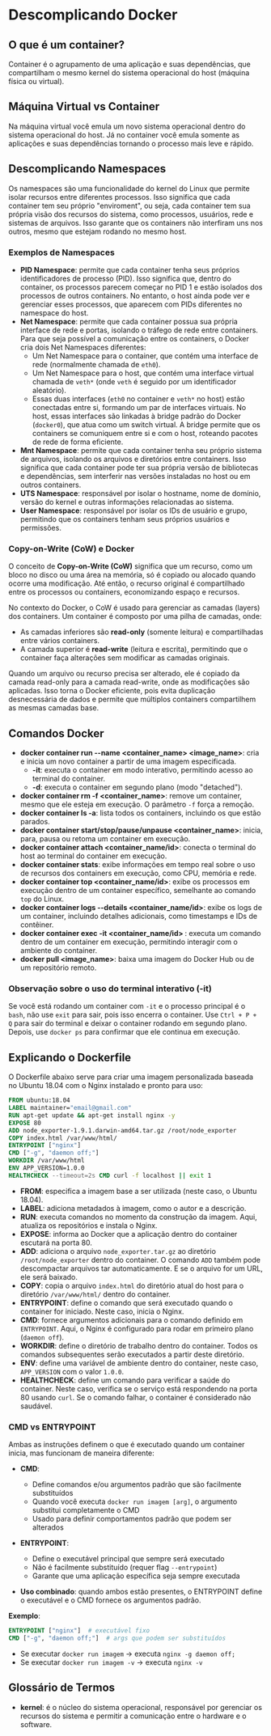 # Descomplicando Docker

## O que é um container?
Container é o agrupamento de uma aplicação e suas dependências, que compartilham o mesmo kernel do sistema operacional do host (máquina física ou virtual).

## Máquina Virtual vs Container
Na máquina virtual você emula um novo sistema operacional dentro do sistema operacional do host. Já no container você emula somente as aplicações e suas dependências tornando o processo mais leve e rápido.

## Descomplicando Namespaces
Os namespaces são uma funcionalidade do kernel do Linux que permite isolar recursos entre diferentes processos. Isso significa que cada container tem seu próprio "enviroment", ou seja, cada container tem sua própria visão dos recursos do sistema, como processos, usuários, rede e sistemas de arquivos. Isso garante que os containers não interfiram uns nos outros, mesmo que estejam rodando no mesmo host.

### Exemplos de Namespaces
- **PID Namespace**: permite que cada container tenha seus próprios identificadores de processo (PID). Isso significa que, dentro do container, os processos parecem começar no PID 1 e estão isolados dos processos de outros containers. No entanto, o host ainda pode ver e gerenciar esses processos, que aparecem com PIDs diferentes no namespace do host.
- **Net Namespace**: permite que cada container possua sua própria interface de rede e portas, isolando o tráfego de rede entre containers. Para que seja possível a comunicação entre os containers, o Docker cria dois Net Namespaces diferentes:
  - Um Net Namespace para o container, que contém uma interface de rede (normalmente chamada de `eth0`).
  - Um Net Namespace para o host, que contém uma interface virtual chamada de `veth*` (onde `veth` é seguido por um identificador aleatório).
  - Essas duas interfaces (`eth0` no container e `veth*` no host) estão conectadas entre si, formando um par de interfaces virtuais. No host, essas interfaces são linkadas à bridge padrão do Docker (`docker0`), que atua como um switch virtual. A bridge permite que os containers se comuniquem entre si e com o host, roteando pacotes de rede de forma eficiente.
- **Mnt Namespace**: permite que cada container tenha seu próprio sistema de arquivos, isolando os arquivos e diretórios entre containers. Isso significa que cada container pode ter sua própria versão de bibliotecas e dependências, sem interferir nas versões instaladas no host ou em outros containers.
- **UTS Namespace**: responsável por isolar o hostname, nome de domínio, versão do kernel e outras informações relacionadas ao sistema.
- **User Namespace**: responsável por isolar os IDs de usuário e grupo, permitindo que os containers tenham seus próprios usuários e permissões.

### Copy-on-Write (CoW) e Docker

O conceito de **Copy-on-Write (CoW)** significa que um recurso, como um bloco no disco ou uma área na memória, só é copiado ou alocado quando ocorre uma modificação. Até então, o recurso original é compartilhado entre os processos ou containers, economizando espaço e recursos.

No contexto do Docker, o CoW é usado para gerenciar as camadas (layers) dos containers. Um container é composto por uma pilha de camadas, onde:

- As camadas inferiores são **read-only** (somente leitura) e compartilhadas entre vários containers.
- A camada superior é **read-write** (leitura e escrita), permitindo que o container faça alterações sem modificar as camadas originais.

Quando um arquivo ou recurso precisa ser alterado, ele é copiado da camada read-only para a camada read-write, onde as modificações são aplicadas. Isso torna o Docker eficiente, pois evita duplicação desnecessária de dados e permite que múltiplos containers compartilhem as mesmas camadas base.

## Comandos Docker
- **docker container run --name <container_name> <image_name>**: cria e inicia um novo container a partir de uma imagem especificada.
  - **-it**: executa o container em modo interativo, permitindo acesso ao terminal do container.
  - **-d**: executa o container em segundo plano (modo "detached").
- **docker container rm -f <container_name>**: remove um container, mesmo que ele esteja em execução. O parâmetro `-f` força a remoção.
- **docker container ls -a**: lista todos os containers, incluindo os que estão parados.
- **docker container start/stop/pause/unpause <container_name>**: inicia, para, pausa ou retoma um container em execução.
- **docker container attach <container_name/id>**: conecta o terminal do host ao terminal do container em execução.
- **docker container stats**: exibe informações em tempo real sobre o uso de recursos dos containers em execução, como CPU, memória e rede.
- **docker container top <container_name/id>**: exibe os processos em execução dentro de um container específico, semelhante ao comando `top` do Linux.
- **docker container logs --details <container_name/id>**: exibe os logs de um container, incluindo detalhes adicionais, como timestamps e IDs de contêiner.
- **docker container exec -it <container_name/id> <command>**: executa um comando dentro de um container em execução, permitindo interagir com o ambiente do container.
- **docker pull <image_name>**: baixa uma imagem do Docker Hub ou de um repositório remoto.

### Observação sobre o uso do terminal interativo (-it)
Se você está rodando um container com `-it` e o processo principal é o `bash`, não use `exit` para sair, pois isso encerra o container. Use `Ctrl + P + Q` para sair do terminal e deixar o container rodando em segundo plano. Depois, use `docker ps` para confirmar que ele continua em execução.

## Explicando o Dockerfile
O Dockerfile abaixo serve para criar uma imagem personalizada baseada no Ubuntu 18.04 com o Nginx instalado e pronto para uso:

```dockerfile
FROM ubuntu:18.04
LABEL maintainer="email@gmail.com"
RUN apt-get update && apt-get install nginx -y
EXPOSE 80
ADD node_exporter-1.9.1.darwin-amd64.tar.gz /root/node_exporter
COPY index.html /var/www/html/
ENTRYPOINT ["nginx"]
CMD ["-g", "daemon off;"]
WORKDIR /var/www/html
ENV APP_VERSION=1.0.0
HEALTHCHECK --timeout=2s CMD curl -f localhost || exit 1
```
- **FROM**: especifica a imagem base a ser utilizada (neste caso, o Ubuntu 18.04).
- **LABEL**: adiciona metadados à imagem, como o autor e a descrição.
- **RUN**: executa comandos no momento da construção da imagem. Aqui, atualiza os repositórios e instala o Nginx.
- **EXPOSE**: informa ao Docker que a aplicação dentro do container escutará na porta 80.
- **ADD**: adiciona o arquivo `node_exporter.tar.gz` ao diretório `/root/node_exporter` dentro do container. O comando `ADD` também pode descompactar arquivos tar automaticamente. E se o arquivo for um URL, ele será baixado.
- **COPY**: copia o arquivo `index.html` do diretório atual do host para o diretório `/var/www/html/` dentro do container.
- **ENTRYPOINT**: define o comando que será executado quando o container for iniciado. Neste caso, inicia o Nginx.
- **CMD**: fornece argumentos adicionais para o comando definido em `ENTRYPOINT`. Aqui, o Nginx é configurado para rodar em primeiro plano (`daemon off`).
- **WORKDIR**: define o diretório de trabalho dentro do container. Todos os comandos subsequentes serão executados a partir deste diretório.
- **ENV**: define uma variável de ambiente dentro do container, neste caso, `APP_VERSION` com o valor `1.0.0`.
- **HEALTHCHECK**: define um comando para verificar a saúde do container. Neste caso, verifica se o serviço está respondendo na porta 80 usando `curl`. Se o comando falhar, o container é considerado não saudável.

### CMD vs ENTRYPOINT
Ambas as instruções definem o que é executado quando um container inicia, mas funcionam de maneira diferente:

- **CMD**:
  - Define comandos e/ou argumentos padrão que são facilmente substituídos
  - Quando você executa `docker run imagem [arg]`, o argumento substitui completamente o CMD
  - Usado para definir comportamentos padrão que podem ser alterados

- **ENTRYPOINT**:
  - Define o executável principal que sempre será executado
  - Não é facilmente substituído (requer flag `--entrypoint`)
  - Garante que uma aplicação específica seja sempre executada

- **Uso combinado**: quando ambos estão presentes, o ENTRYPOINT define o executável e o CMD fornece os argumentos padrão.

**Exemplo**:
```dockerfile
ENTRYPOINT ["nginx"]  # executável fixo
CMD ["-g", "daemon off;"]  # args que podem ser substituídos
```

- Se executar `docker run imagem` → executa `nginx -g daemon off;`
- Se executar `docker run imagem -v` → executa `nginx -v`

## Glossário de Termos
- **kernel**: é o núcleo do sistema operacional, responsável por gerenciar os recursos do sistema e permitir a comunicação entre o hardware e o software.